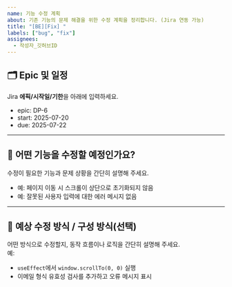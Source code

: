 ```yaml
---
name: 기능 수정 계획
about: 기존 기능의 문제 해결을 위한 수정 계획을 정리합니다. (Jira 연동 가능)
title: "[BE][Fix] "
labels: ["bug", "fix"]
assignees: 
  - 작성자_깃허브ID
---
```


## 🗂️ Epic 및 일정
Jira **에픽/시작일/기한**을 아래에 입력하세요.

- epic: DP-6
- start: 2025-07-20
- due: 2025-07-22

---

## 🧠 어떤 기능을 수정할 예정인가요?
수정이 필요한 기능과 문제 상황을 간단히 설명해 주세요.
- 예: 페이지 이동 시 스크롤이 상단으로 초기화되지 않음
- 예: 잘못된 사용자 입력에 대한 에러 메시지 없음

---

## 🔄 예상 수정 방식 / 구성 방식(선택)
어떤 방식으로 수정할지, 동작 흐름이나 로직을 간단히 설명해 주세요.  
예:
- `useEffect`에서 `window.scrollTo(0, 0)` 실행
- 이메일 형식 유효성 검사를 추가하고 오류 메시지 표시  